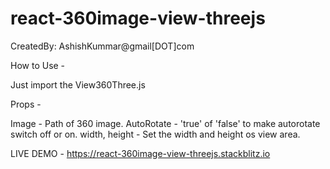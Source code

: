 # react-360image-view-threejs

CreatedBy: AshishKummar@gmail[DOT]com

How to Use - 

Just import the View360Three.js

<View360Three 
image="https://threejs.org/examples/textures/2294472375_24a3b8ef46_o.jpg"
autoRotate='true'
width="700"
height="350"
/>


Props - 

Image - Path of 360 image.
AutoRotate - 'true' of 'false' to make autorotate switch off or on.
width, height - Set the width and height os view area. 


LIVE DEMO - https://react-360image-view-threejs.stackblitz.io
